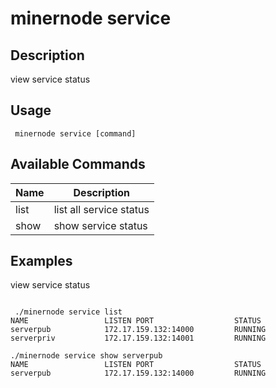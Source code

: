 # minernode service

## Description

view service status

## Usage
```
 minernode service [command]
```

## Available Commands
| Name| Description |
| --------------- | --------------------- 
| list  | list all service status  |
|  show  | show service status|
## Examples

view service status

```

 ./minernode service list 
NAME                 LISTEN PORT                  STATUS
serverpub            172.17.159.132:14000         RUNNING
serverpriv           172.17.159.132:14001         RUNNING

./minernode service show serverpub 
NAME                 LISTEN PORT                  STATUS
serverpub            172.17.159.132:14000         RUNNING
```

